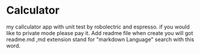 # Calculator
my callculator app with unit test by robolectric and espresso. if you would like to private mode please pay it. Add readme file when create you will got readme.md  ,md extension stand for "markdown  Language" search with this word.
